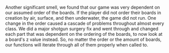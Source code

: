 Another significant smell, we found that our game was very dependent on our assumed order of the boards. If the player did not order their boards in creation by air, surface, and then underwater, the game did not run. One change in the order caused a cascade of problems throughout almost every class. We did a major shotgun surgery fix and went through and changed each part that was dependent on the ordering of the boards, to now look at a board's z value instead. So, no matter the order or the amount of boards, our functions will iterate through all of them properly when called to.
